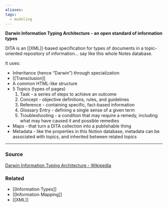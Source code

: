 ```yaml
---
aliases: 
tags:
  - modeling
---
```

**Darwin Information Typing Architecture - an open standard of information types**

DITA is an [[XML]]-based specification for types of documents in a topic-oriented repository of information... say like this whole Notes database.

It uses:

- Inheritance (hence “Darwin”) through specialization
- [[Transclusion]] 
- A common HTML-like structure
- 5 Topics (types of pages)
    1. Task - a series of steps to achieve an outcome
    2. Concept - objective definitions, rules, and guidelines
    3. Reference - containing specific, fact-based information
    4. Glossary Entry - defining a single sense of a given term
    5. Troubleshooting - a condition that may require a remedy, including what may have caused it and possible remedies
- Maps - that turn a DITA collection into a publishable thing
- Metadata - like the properties in this Notion database, metadata can be associated with topics, and inherited between related topics

---

### Source

[Darwin Information Typing Architecture - Wikipedia](https://en.wikipedia.org/wiki/Darwin_Information_Typing_Architecture?wprov=sfti1)

### Related
- [[Information Types]] 
- [[Information Mapping]] 
- [[XML]]